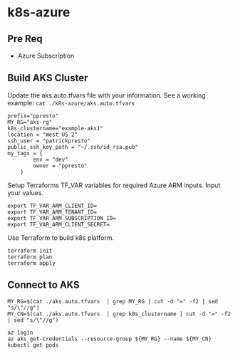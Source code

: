 # k8s-azure

## Pre Req
* Azure Subscription 

## Build AKS Cluster

Update the aks.auto.tfvars file with your information. 
See a working example: `cat ./k8s-azure/aks.auto.tfvars` 
```
prefix="ppresto"
MY_RG="aks-rg"
k8s_clustername="example-aks1"
location = "West US 2"
ssh_user = "patrickpresto"
public_ssh_key_path = "~/.ssh/id_rsa.pub"
my_tags = {
        env = "dev"
        owner = "ppresto"
    }
```

Setup Terraforms TF_VAR variables for required Azure ARM inputs.  Input your values.
```
export TF_VAR_ARM_CLIENT_ID=
export TF_VAR_ARM_TENANT_ID=
export TF_VAR_ARM_SUBSCRIPTION_ID=
export TF_VAR_ARM_CLIENT_SECRET=

```

Use Terraform to build k8s platform.
```
terraform init
terraform plan
terraform apply
```

## Connect to AKS
```
MY_RG=$(cat ./aks.auto.tfvars  | grep MY_RG | cut -d "=" -f2 | sed "s/\"//g")
MY_CN=$(cat ./aks.auto.tfvars  | grep k8s_clustername | cut -d "=" -f2 | sed "s/\"//g")

az login
az aks get-credentials --resource-group ${MY_RG} --name ${MY_CN}
kubectl get pods
```